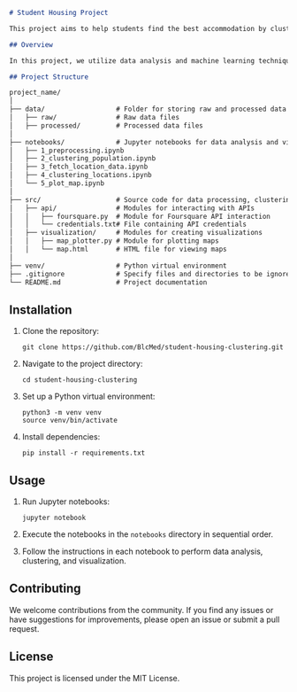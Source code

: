 
```markdown
# Student Housing Project

This project aims to help students find the best accommodation by clustering accommodations based on their amenities, budget, and proximity to preferred locations.

## Overview

In this project, we utilize data analysis and machine learning techniques to classify accommodations and suggest suitable options for students based on their preferences. The project involves data collection, preprocessing, clustering, and visualization.

## Project Structure

project_name/
│
├── data/                  # Folder for storing raw and processed data
│   ├── raw/               # Raw data files
│   ├── processed/         # Processed data files
│
├── notebooks/             # Jupyter notebooks for data analysis and visualization
│   ├── 1_preprocessing.ipynb
│   ├── 2_clustering_population.ipynb
│   ├── 3_fetch_location_data.ipynb
│   ├── 4_clustering_locations.ipynb
│   └── 5_plot_map.ipynb
│
├── src/                   # Source code for data processing, clustering, and visualization
│   ├── api/               # Modules for interacting with APIs
│   │   ├── foursquare.py  # Module for Foursquare API interaction
│   │   └── credentials.txt# File containing API credentials
│   ├── visualization/     # Modules for creating visualizations
│   │   ├── map_plotter.py # Module for plotting maps
│   │   └── map.html       # HTML file for viewing maps
│
├── venv/                  # Python virtual environment
├── .gitignore             # Specify files and directories to be ignored by version control
└── README.md              # Project documentation
```

## Installation

1. Clone the repository:
   ```
   git clone https://github.com/BlcMed/student-housing-clustering.git
   ```

2. Navigate to the project directory:
   ```
   cd student-housing-clustering
   ```

3. Set up a Python virtual environment:
   ```
   python3 -m venv venv
   source venv/bin/activate
   ```

4. Install dependencies:
   ```
   pip install -r requirements.txt
   ```

## Usage

1. Run Jupyter notebooks:
   ```
   jupyter notebook
   ```

2. Execute the notebooks in the `notebooks` directory in sequential order.

3. Follow the instructions in each notebook to perform data analysis, clustering, and visualization.

## Contributing

We welcome contributions from the community. If you find any issues or have suggestions for improvements, please open an issue or submit a pull request.

## License

This project is licensed under the MIT License.

```
